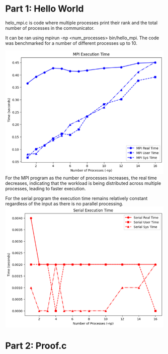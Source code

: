 # Part 1: Hello World
helo_mpi.c is code where multiple processes print their rank and the total number of processes in the communicator.

It can be ran using mpirun -np <num_processes> bin/hello_mpi. The code was benchmarked for a number of different processes up to 10.

![MPI Program Benchmark](https://github.com/cameronDCU/HPQC/blob/main/week3/mpi.png)
For the MPI program as the number of processes increases, the real time decreases, indicating that the workload is being distributed across multiple processes, leading to faster execution.

For the serial program the execution time remains relatively constant regardless of the input as there is no parallel processing.
![Serial Program Benchmark](https://github.com/cameronDCU/HPQC/blob/main/week3/serial.png)

# Part 2: Proof.c

